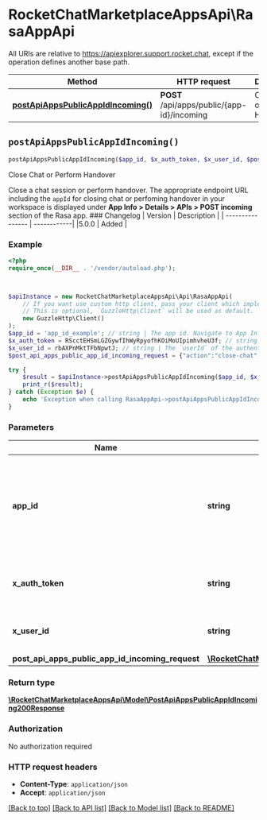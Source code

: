 # RocketChatMarketplaceAppsApi\RasaAppApi

All URIs are relative to https://apiexplorer.support.rocket.chat, except if the operation defines another base path.

| Method | HTTP request | Description |
| ------------- | ------------- | ------------- |
| [**postApiAppsPublicAppIdIncoming()**](RasaAppApi.md#postApiAppsPublicAppIdIncoming) | **POST** /api/apps/public/{app-id}/incoming | Close Chat or Perform Handover |


## `postApiAppsPublicAppIdIncoming()`

```php
postApiAppsPublicAppIdIncoming($app_id, $x_auth_token, $x_user_id, $post_api_apps_public_app_id_incoming_request): \RocketChatMarketplaceAppsApi\Model\PostApiAppsPublicAppIdIncoming200Response
```

Close Chat or Perform Handover

Close a chat session or perform handover. The appropriate endpoint URL including the `appId` for  closing chat or perfoming handover in your workspace is displayed under **App Info > Details > APIs > POST incoming** section of the Rasa app.  ### Changelog | Version      | Description | | ---------------- | ------------| |5.0.0     | Added       |

### Example

```php
<?php
require_once(__DIR__ . '/vendor/autoload.php');



$apiInstance = new RocketChatMarketplaceAppsApi\Api\RasaAppApi(
    // If you want use custom http client, pass your client which implements `GuzzleHttp\ClientInterface`.
    // This is optional, `GuzzleHttp\Client` will be used as default.
    new GuzzleHttp\Client()
);
$app_id = 'app_id_example'; // string | The app id. Navigate to App Info > Details > APIs > POST incoming to get the complete URL for this endpoint.
$x_auth_token = RScctEHSmLGZGywfIhWyRpyofhKOiMoUIpimhvheU3f; // string | The `authToken` of the authenticated user.
$x_user_id = rbAXPnMktTFbNpwtJ; // string | The `userId` of the authenticated user.
$post_api_apps_public_app_id_incoming_request = {"action":"close-chat","sessionId":"2Sfq8wXw4fYPMf6r4"}; // \RocketChatMarketplaceAppsApi\Model\PostApiAppsPublicAppIdIncomingRequest

try {
    $result = $apiInstance->postApiAppsPublicAppIdIncoming($app_id, $x_auth_token, $x_user_id, $post_api_apps_public_app_id_incoming_request);
    print_r($result);
} catch (Exception $e) {
    echo 'Exception when calling RasaAppApi->postApiAppsPublicAppIdIncoming: ', $e->getMessage(), PHP_EOL;
}
```

### Parameters

| Name | Type | Description  | Notes |
| ------------- | ------------- | ------------- | ------------- |
| **app_id** | **string**| The app id. Navigate to App Info &gt; Details &gt; APIs &gt; POST incoming to get the complete URL for this endpoint. | |
| **x_auth_token** | **string**| The &#x60;authToken&#x60; of the authenticated user. | |
| **x_user_id** | **string**| The &#x60;userId&#x60; of the authenticated user. | |
| **post_api_apps_public_app_id_incoming_request** | [**\RocketChatMarketplaceAppsApi\Model\PostApiAppsPublicAppIdIncomingRequest**](../Model/PostApiAppsPublicAppIdIncomingRequest.md)|  | [optional] |

### Return type

[**\RocketChatMarketplaceAppsApi\Model\PostApiAppsPublicAppIdIncoming200Response**](../Model/PostApiAppsPublicAppIdIncoming200Response.md)

### Authorization

No authorization required

### HTTP request headers

- **Content-Type**: `application/json`
- **Accept**: `application/json`

[[Back to top]](#) [[Back to API list]](../../README.md#endpoints)
[[Back to Model list]](../../README.md#models)
[[Back to README]](../../README.md)
